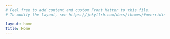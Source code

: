 ```yaml
---
# Feel free to add content and custom Front Matter to this file.
# To modify the layout, see https://jekyllrb.com/docs/themes/#overriding-theme-defaults

layout: home
Title: Home
---
```

<head>
<style>   
.page-content {
    background: url(https://toberak.files.wordpress.com/2023/03/banner-mid.png);
    background-size: cover;
}
.page-content div.wrapper {
    /*width: 800px;*/
    padding: 2.5rem;
    background: #e9a3a34d;
    box-shadow: 0 8px 32px 0 #0000006b;
    backdrop-filter: blur( 9.5px );
    -webkit-backdrop-filter: blur( 9.5px );
    border-radius: 16px;
    border: 1px solid rgba( 255, 255, 255, 0.18 );
 }
.post-list-heading {
    color: #b9b9b9;
    font-weight: 800;
}
.page-content a {
    color: #b9b9b9;
    text-decoration: none;
 }
.page-content a:visited {
    color: #b9b9b9;
 }
 .page-content a:hover {
    color: #e8e8e8;
 }
 span.post-meta {
    color: #000;
 }
 </style>
 </head>